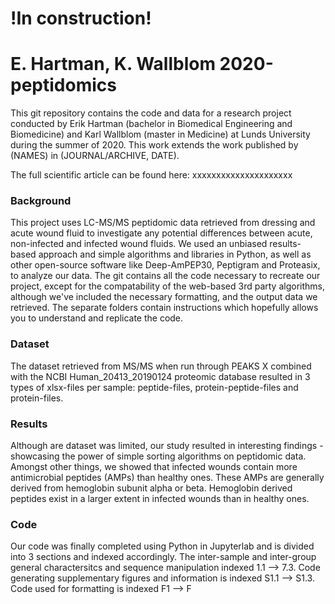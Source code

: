 # !In construction!
# E. Hartman, K. Wallblom 2020-peptidomics
This git repository contains the code and data for a research project conducted by Erik Hartman (bachelor in Biomedical Engineering and Biomedicine) and Karl Wallblom (master in Medicine) at Lunds University during the summer of 2020. This work extends the work published by (NAMES) in (JOURNAL/ARCHIVE, DATE). 

The full scientific article can be found here: xxxxxxxxxxxxxxxxxxxxx

### Background
This project uses LC-MS/MS peptidomic data retrieved from dressing and acute wound fluid to investigate any potential differences between acute, non-infected and infected wound fluids. We used an unbiased results-based approach and simple algorithms and libraries in Python, as well as other open-source software like Deep-AmPEP30, Peptigram and Proteasix, to analyze our data. The git contains all the code necessary to recreate our project, except for the compatability of the web-based 3rd party algorithms, although we've included the necessary formatting, and the output data we retrieved. The separate folders contain instructions which hopefully allows you to understand and replicate the code.

### Dataset
The dataset retrieved from MS/MS when run through PEAKS X combined with the NCBI Human_20413_20190124 proteomic database resulted in 3 types of xlsx-files per sample: peptide-files, protein-peptide-files and protein-files.

### Results
Although are dataset was limited, our study resulted in interesting findings - showcasing the power of simple sorting algorithms on peptidomic data. Amongst other things, we showed that infected wounds contain more antimicrobial peptides (AMPs) than healthy ones. These AMPs are generally derived from hemoglobin subunit alpha or beta. Hemoglobin derived peptides exist in a larger extent in infected wounds than in healthy ones. 

### Code
Our code was finally completed using Python in Jupyterlab and is divided into 3 sections and indexed accordingly. The inter-sample and inter-group general charactersitcs and sequence manipulation indexed 1.1 --> 7.3. Code generating supplementary figures and information is indexed S1.1 --> S1.3. Code used for formatting is indexed F1 --> F



